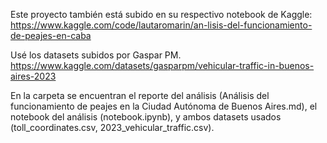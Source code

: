 Este proyecto también está subido en su respectivo notebook de Kaggle: https://www.kaggle.com/code/lautaromarin/an-lisis-del-funcionamiento-de-peajes-en-caba

Usé los datasets subidos por Gaspar PM.  https://www.kaggle.com/datasets/gasparpm/vehicular-traffic-in-buenos-aires-2023

En la carpeta se encuentran el reporte del análisis (Análisis del funcionamiento de peajes en la Ciudad Autónoma de Buenos Aires.md), el notebook del análisis (notebook.ipynb), y ambos datasets usados (toll_coordinates.csv, 2023_vehicular_traffic.csv). 
